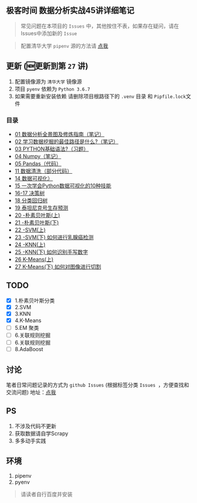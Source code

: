 ## 极客时间 数据分析实战45讲详细笔记
> 常见问题在本项目的 `Issues` 中，其他按住不表，如果存在疑问，请在Issues中添加新的 `Issue`

> 配置清华大学 `pipenv` 源的方法请 [点我](https://github.com/xiaomiwujiecao/DataAnalysisInAction/issues/9)

## 更新 (🆕更新到第 `27` 讲)

1. 配置镜像源为 `清华大学` 镜像源
2. 项目 `pyenv` 依赖为 `Python 3.6.7`
3. 如果需要重新安装依赖 请删除项目根路径下的 `.venv` 目录 和 `Pipfile.lock`文件
### 目录

- [01 数据分析全景图及修炼指南（笔记）](./01/README.md)
- [02 学习数据挖掘的最佳路径是什么?（笔记）](./02/README.md)
- [03 PYTHON基础语法?（习题）](./03/README.md)
- [04 Numpy（笔记）](./04/README.md)
- [05 Pandas（代码）](./05/README.md)
- [11 数据清洗（部分代码）](./11/README.md)
- [14 数据可视化）](./14/README.md)
- [15 一次学会Python数据可视化的10种技能](./15/README.md)
- [16-17 决策树](./16-17/README.md)
- [18 分类回归树](./18/README.md)
- [19 泰坦尼克号生存预测](./19/README.md)
- [20 -朴素贝叶斯(上)](./20/README.md)
- [21 -朴素贝叶斯(下)](./21/README.md)
- [22 -SVM(上)](./22/README.md)
- [23 -SVM(下) 如何进行乳腺癌检测](./23/README.md)
- [24 -KNN(上)](./24/README.md)
- [25 -KNN(下) 如何识别手写数字](./25/README.md)
- [26 K-Means(上)](./26/README.md)
- [27 K-Means(下) 如何对图像进行切割](./27/README.md)

## TODO

- [x] 1.朴素贝叶斯分类
- [x] 2.SVM
- [x] 3.KNN
- [x] 4.K-Means
- [ ] 5.EM 聚类
- [ ] 6.关联规则挖掘
- [ ] 6.关联规则挖掘
- [ ] 8.AdaBoost

## 讨论 

笔者日常问题记录的方式为 `github Issues`  (根据标签分类 `Issues `，方便查找和交流问题) 
地址：[点我](https://github.com/xiaomiwujiecao/geek-thickink/issues)
## PS

1. 不涉及代码不更新
2. 获取数据请自学Scrapy
3. 多多动手实践  

## 环境

1. pipenv
2. pyenv

> 请读者自行百度并安装
